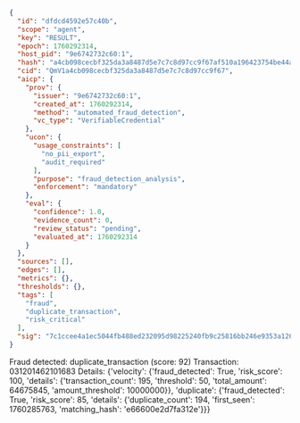 ```json
{
  "id": "dfdcd4592e57c40b",
  "scope": "agent",
  "key": "RESULT",
  "epoch": 1760292314,
  "host_pid": "9e6742732c60:1",
  "hash": "a4cb098cecbf325da3a8487d5e7c7c8d97cc9f67af510a196423754be44aa32f",
  "cid": "QmV1a4cb098cecbf325da3a8487d5e7c7c8d97cc9f67",
  "aicp": {
    "prov": {
      "issuer": "9e6742732c60:1",
      "created_at": 1760292314,
      "method": "automated_fraud_detection",
      "vc_type": "VerifiableCredential"
    },
    "ucon": {
      "usage_constraints": [
        "no_pii_export",
        "audit_required"
      ],
      "purpose": "fraud_detection_analysis",
      "enforcement": "mandatory"
    },
    "eval": {
      "confidence": 1.0,
      "evidence_count": 0,
      "review_status": "pending",
      "evaluated_at": 1760292314
    }
  },
  "sources": [],
  "edges": [],
  "metrics": {},
  "thresholds": {},
  "tags": [
    "fraud",
    "duplicate_transaction",
    "risk_critical"
  ],
  "sig": "7c1ccee4a1ec5044fb488ed232095d98225240fb9c25816bb246e9353a1260cb"
}
```

Fraud detected: duplicate_transaction (score: 92)
Transaction: 031201462101683
Details: {'velocity': {'fraud_detected': True, 'risk_score': 100, 'details': {'transaction_count': 195, 'threshold': 50, 'total_amount': 64675845, 'amount_threshold': 10000000}}, 'duplicate': {'fraud_detected': True, 'risk_score': 85, 'details': {'duplicate_count': 194, 'first_seen': 1760285763, 'matching_hash': 'e66600e2d7fa312e'}}}